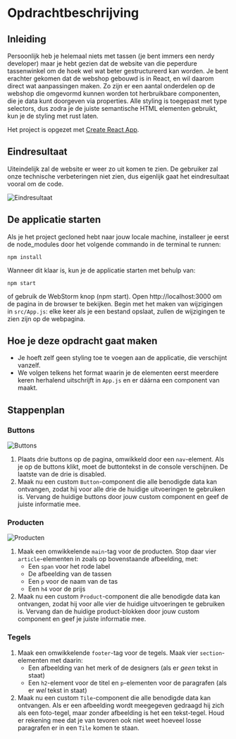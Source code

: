 # Opdrachtbeschrijving

## Inleiding
Persoonlijk heb je helemaal niets met tassen (je bent immers een nerdy developer) maar je hebt gezien dat de website van die peperdure tassenwinkel om de hoek wel wat beter gestructureerd kan worden.
Je bent erachter gekomen dat de webshop gebouwd is in React, en wil daarom direct wat aanpassingen maken. Zo zijn er een aantal onderdelen op de webshop die omgevormd kunnen worden tot herbruikbare componenten,
die je data kunt doorgeven via properties. Alle styling is toegepast met type selectors, dus zodra je de juiste semantische HTML elementen gebruikt, kun je de styling met rust laten.

Het project is opgezet met [Create React App](https://github.com/facebook/create-react-app).

## Eindresultaat
Uiteindelijk zal de website er weer zo uit komen te zien. De gebruiker zal onze technische verbeteringen niet zien, dus eigenlijk gaat het eindresultaat vooral om de code.

![Eindresultaat](src/assets/screenshots/screenshot.png)

## De applicatie starten
Als je het project gecloned hebt naar jouw locale machine, installeer je eerst de node_modules door het volgende commando in de terminal te runnen:

`npm install`

Wanneer dit klaar is, kun je de applicatie starten met behulp van:

`npm start`

of gebruik de WebStorm knop (npm start). Open http://localhost:3000 om de pagina in de browser te bekijken.
Begin met het maken van wijzigingen in `src/App.js`: elke keer als je een bestand opslaat, zullen de wijzigingen te zien zijn op de webpagina.

## Hoe je deze opdracht gaat maken
* Je hoeft zelf geen styling toe te voegen aan de applicatie, die verschijnt vanzelf.
* We volgen telkens het format waarin je de elementen eerst meerdere keren herhalend uitschrijft in `App.js` en er dáárna een component van maakt.

## Stappenplan
### Buttons

![Buttons](src/assets/screenshots/buttonbar.png)
1. Plaats drie buttons op de pagina, omwikkeld door een `nav`-element. 
Als je op de buttons klikt, moet de buttontekst in de console verschijnen. De laatste van de drie is disabled.
2. Maak nu een custom `Button`-component die alle benodigde data kan ontvangen, zodat hij voor alle drie de huidige uitvoeringen te gebruiken is. 
Vervang de huidige buttons door jouw custom component en geef de juiste informatie mee.

### Producten
![Producten](src/assets/screenshots/products.png)
1. Maak een omwikkelende `main`-tag voor de producten. Stop daar vier `article`-elementen in zoals op bovenstaande afbeelding, met:
   * Een `span` voor het rode label
   * De afbeelding van de tassen
   * Een `p` voor de naam van de tas
   * Een `h4` voor de prijs
2. Maak nu een custom `Product`-component die alle benodigde data kan ontvangen, zodat hij voor alle vier de huidige uitvoeringen te gebruiken is. Vervang dan de huidige product-blokken
   door jouw custom component en geef je juiste informatie mee.

### Tegels
1. Maak een omwikkelende `footer`-tag voor de tegels. Maak vier `section`-elementen met daarin:
   * Een afbeelding van het merk of de designers (als er _geen_ tekst in staat)
   * Een `h2`-element voor de titel en `p`-elementen voor de paragrafen (als er _wel_ tekst in staat)
2. Maak nu een custom `Tile`-component die alle benodigde data kan ontvangen. Als er een afbeelding wordt meegegeven gedraagd hij zich als een foto-tegel, maar zonder afbeelding is het
   een tekst-tegel. Houd er rekening mee dat je van tevoren ook niet weet hoeveel losse paragrafen er in een `Tile` komen te staan.
